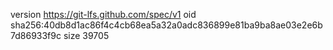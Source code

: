 version https://git-lfs.github.com/spec/v1
oid sha256:40db8d1ac86f4c4cb68ea5a32a0adc836899e81ba9ba8ae03e2e6b7d86933f9c
size 39705
